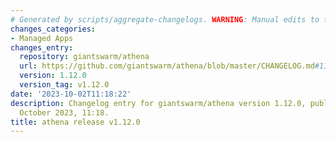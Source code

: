 ```yaml
---
# Generated by scripts/aggregate-changelogs. WARNING: Manual edits to this files will be overwritten.
changes_categories:
- Managed Apps
changes_entry:
  repository: giantswarm/athena
  url: https://github.com/giantswarm/athena/blob/master/CHANGELOG.md#1120---2023-10-02
  version: 1.12.0
  version_tag: v1.12.0
date: '2023-10-02T11:18:22'
description: Changelog entry for giantswarm/athena version 1.12.0, published on 02
  October 2023, 11:18.
title: athena release v1.12.0
---
```



